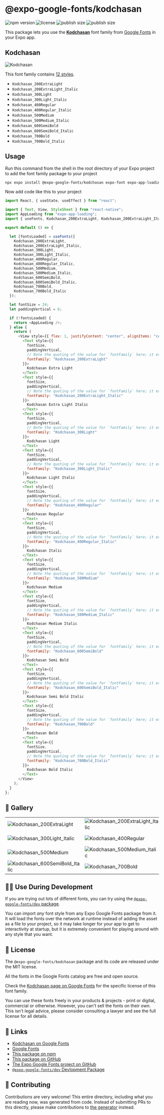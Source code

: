 # @expo-google-fonts/kodchasan

![npm version](https://flat.badgen.net/npm/v/@expo-google-fonts/kodchasan)
![license](https://flat.badgen.net/github/license/expo/google-fonts)
![publish size](https://flat.badgen.net/packagephobia/install/@expo-google-fonts/kodchasan)
![publish size](https://flat.badgen.net/packagephobia/publish/@expo-google-fonts/kodchasan)

This package lets you use the [**Kodchasan**](https://fonts.google.com/specimen/Kodchasan) font family from [Google Fonts](https://fonts.google.com/) in your Expo app.

## Kodchasan

![Kodchasan](./font-family.png)

This font family contains [12 styles](#-gallery).

- `Kodchasan_200ExtraLight`
- `Kodchasan_200ExtraLight_Italic`
- `Kodchasan_300Light`
- `Kodchasan_300Light_Italic`
- `Kodchasan_400Regular`
- `Kodchasan_400Regular_Italic`
- `Kodchasan_500Medium`
- `Kodchasan_500Medium_Italic`
- `Kodchasan_600SemiBold`
- `Kodchasan_600SemiBold_Italic`
- `Kodchasan_700Bold`
- `Kodchasan_700Bold_Italic`

## Usage

Run this command from the shell in the root directory of your Expo project to add the font family package to your project

```sh
npx expo install @expo-google-fonts/kodchasan expo-font expo-app-loading
```

Now add code like this to your project

```js
import React, { useState, useEffect } from "react";

import { Text, View, StyleSheet } from "react-native";
import AppLoading from "expo-app-loading";
import { useFonts, Kodchasan_200ExtraLight, Kodchasan_200ExtraLight_Italic, Kodchasan_300Light, Kodchasan_300Light_Italic, Kodchasan_400Regular, Kodchasan_400Regular_Italic, Kodchasan_500Medium, Kodchasan_500Medium_Italic, Kodchasan_600SemiBold, Kodchasan_600SemiBold_Italic, Kodchasan_700Bold, Kodchasan_700Bold_Italic } from '@expo-google-fonts/kodchasan';

export default () => {

  let [fontsLoaded] = useFonts({
    Kodchasan_200ExtraLight, 
    Kodchasan_200ExtraLight_Italic, 
    Kodchasan_300Light, 
    Kodchasan_300Light_Italic, 
    Kodchasan_400Regular, 
    Kodchasan_400Regular_Italic, 
    Kodchasan_500Medium, 
    Kodchasan_500Medium_Italic, 
    Kodchasan_600SemiBold, 
    Kodchasan_600SemiBold_Italic, 
    Kodchasan_700Bold, 
    Kodchasan_700Bold_Italic
  });

  let fontSize = 24;
  let paddingVertical = 6;

  if (!fontsLoaded) {
    return <AppLoading />;
  } else {
    return (
      <View style={{ flex: 1, justifyContent: "center", alignItems: "center" }}>
        <Text style={{
          fontSize,
          paddingVertical,
          // Note the quoting of the value for `fontFamily` here; it expects a string!
          fontFamily: "Kodchasan_200ExtraLight"
        }}>
          Kodchasan Extra Light
        </Text>
        <Text style={{
          fontSize,
          paddingVertical,
          // Note the quoting of the value for `fontFamily` here; it expects a string!
          fontFamily: "Kodchasan_200ExtraLight_Italic"
        }}>
          Kodchasan Extra Light Italic
        </Text>
        <Text style={{
          fontSize,
          paddingVertical,
          // Note the quoting of the value for `fontFamily` here; it expects a string!
          fontFamily: "Kodchasan_300Light"
        }}>
          Kodchasan Light
        </Text>
        <Text style={{
          fontSize,
          paddingVertical,
          // Note the quoting of the value for `fontFamily` here; it expects a string!
          fontFamily: "Kodchasan_300Light_Italic"
        }}>
          Kodchasan Light Italic
        </Text>
        <Text style={{
          fontSize,
          paddingVertical,
          // Note the quoting of the value for `fontFamily` here; it expects a string!
          fontFamily: "Kodchasan_400Regular"
        }}>
          Kodchasan Regular
        </Text>
        <Text style={{
          fontSize,
          paddingVertical,
          // Note the quoting of the value for `fontFamily` here; it expects a string!
          fontFamily: "Kodchasan_400Regular_Italic"
        }}>
          Kodchasan Italic
        </Text>
        <Text style={{
          fontSize,
          paddingVertical,
          // Note the quoting of the value for `fontFamily` here; it expects a string!
          fontFamily: "Kodchasan_500Medium"
        }}>
          Kodchasan Medium
        </Text>
        <Text style={{
          fontSize,
          paddingVertical,
          // Note the quoting of the value for `fontFamily` here; it expects a string!
          fontFamily: "Kodchasan_500Medium_Italic"
        }}>
          Kodchasan Medium Italic
        </Text>
        <Text style={{
          fontSize,
          paddingVertical,
          // Note the quoting of the value for `fontFamily` here; it expects a string!
          fontFamily: "Kodchasan_600SemiBold"
        }}>
          Kodchasan Semi Bold
        </Text>
        <Text style={{
          fontSize,
          paddingVertical,
          // Note the quoting of the value for `fontFamily` here; it expects a string!
          fontFamily: "Kodchasan_600SemiBold_Italic"
        }}>
          Kodchasan Semi Bold Italic
        </Text>
        <Text style={{
          fontSize,
          paddingVertical,
          // Note the quoting of the value for `fontFamily` here; it expects a string!
          fontFamily: "Kodchasan_700Bold"
        }}>
          Kodchasan Bold
        </Text>
        <Text style={{
          fontSize,
          paddingVertical,
          // Note the quoting of the value for `fontFamily` here; it expects a string!
          fontFamily: "Kodchasan_700Bold_Italic"
        }}>
          Kodchasan Bold Italic
        </Text>
      </View>
    );
  }
};
```

## 🔡 Gallery


||||
|-|-|-|
|![Kodchasan_200ExtraLight](./Kodchasan_200ExtraLight.ttf.png)|![Kodchasan_200ExtraLight_Italic](./Kodchasan_200ExtraLight_Italic.ttf.png)|![Kodchasan_300Light](./Kodchasan_300Light.ttf.png)||
|![Kodchasan_300Light_Italic](./Kodchasan_300Light_Italic.ttf.png)|![Kodchasan_400Regular](./Kodchasan_400Regular.ttf.png)|![Kodchasan_400Regular_Italic](./Kodchasan_400Regular_Italic.ttf.png)||
|![Kodchasan_500Medium](./Kodchasan_500Medium.ttf.png)|![Kodchasan_500Medium_Italic](./Kodchasan_500Medium_Italic.ttf.png)|![Kodchasan_600SemiBold](./Kodchasan_600SemiBold.ttf.png)||
|![Kodchasan_600SemiBold_Italic](./Kodchasan_600SemiBold_Italic.ttf.png)|![Kodchasan_700Bold](./Kodchasan_700Bold.ttf.png)|![Kodchasan_700Bold_Italic](./Kodchasan_700Bold_Italic.ttf.png)||


## 👩‍💻 Use During Development

If you are trying out lots of different fonts, you can try using the [`@expo-google-fonts/dev` package](https://github.com/expo/google-fonts/tree/master/font-packages/dev#readme).

You can import _any_ font style from any Expo Google Fonts package from it. It will load the fonts over the network at runtime instead of adding the asset as a file to your project, so it may take longer for your app to get to interactivity at startup, but it is extremely convenient for playing around with any style that you want.


## 📖 License

The `@expo-google-fonts/kodchasan` package and its code are released under the MIT license.

All the fonts in the Google Fonts catalog are free and open source.

Check the [Kodchasan page on Google Fonts](https://fonts.google.com/specimen/Kodchasan) for the specific license of this font family.

You can use these fonts freely in your products & projects - print or digital, commercial or otherwise. However, you can't sell the fonts on their own. This isn't legal advice, please consider consulting a lawyer and see the full license for all details.

## 🔗 Links

- [Kodchasan on Google Fonts](https://fonts.google.com/specimen/Kodchasan)
- [Google Fonts](https://fonts.google.com/)
- [This package on npm](https://www.npmjs.com/package/@expo-google-fonts/kodchasan)
- [This package on GitHub](https://github.com/expo/google-fonts/tree/master/font-packages/kodchasan)
- [The Expo Google Fonts project on GitHub](https://github.com/expo/google-fonts)
- [`@expo-google-fonts/dev` Devlopment Package](https://github.com/expo/google-fonts/tree/master/font-packages/dev)

## 🤝 Contributing

Contributions are very welcome! This entire directory, including what you are reading now, was generated from code. Instead of submitting PRs to this directly, please make contributions to [the generator](https://github.com/expo/google-fonts/tree/master/packages/generator) instead.
